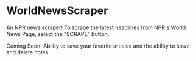 # WorldNewsScraper

An NPR news scraper! To scrape the latest headlines from NPR's World News Page, select the "SCRAPE" button. 

Coming Soon: 
Ability to save your favorite articles and the ability to leave and delete notes. 